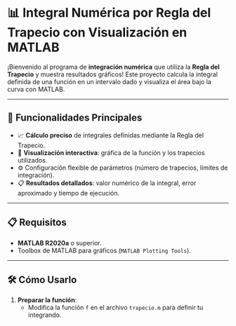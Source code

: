 # 📊 Integral Numérica por Regla del Trapecio con Visualización en MATLAB

¡Bienvenido al programa de **integración numérica** que utiliza la **Regla del Trapecio** y muestra resultados gráficos! Este proyecto calcula la integral definida de una función en un intervalo dado y visualiza el área bajo la curva con MATLAB.

---

## 🚀 Funcionalidades Principales

- 📈 **Cálculo preciso** de integrales definidas mediante la Regla del Trapecio.
- 🎨 **Visualización interactiva**: gráfica de la función y los trapecios utilizados.
- ⚙️ Configuración flexible de parámetros (número de trapecios, límites de integración).
- 📋 **Resultados detallados**: valor numérico de la integral, error aproximado y tiempo de ejecución.

---

## 📋 Requisitos

- **MATLAB R2020a** o superior.
- Toolbox de MATLAB para gráficos (`MATLAB Plotting Tools`).

---

## 🛠️ Cómo Usarlo

1. **Preparar la función**:
   - Modifica la función `f` en el archivo `trapecio.m` para definir tu integrando.